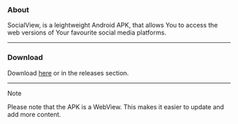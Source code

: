 ### About
SocialView, is a leightweight Android APK, that allows You to access the web versions of Your favourite social media platforms.

---

### Download
Download [here](https://github.com/EclipseCEO/SocialView/releases/download/Universal-WebView/SocialView.apk) or in the releases section.

---

> [!NOTE]
> Please note that the APK is a WebView. This makes it easier to update and add more content.
